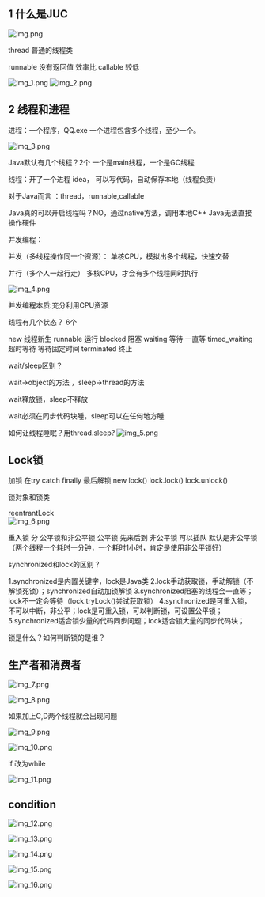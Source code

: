 1 什么是JUC
---

![img.png](img.png)

thread 普通的线程类

runnable 没有返回值 效率比 callable 较低

![img_1.png](img_1.png)
![img_2.png](img_2.png)

2 线程和进程
---
进程：一个程序，QQ.exe 
一个进程包含多个线程，至少一个。

![img_3.png](img_3.png)

Java默认有几个线程？2个
一个是main线程，一个是GC线程

线程：开了一个进程 idea， 可以写代码，自动保存本地（线程负责）

对于Java而言 ：thread，runnable,callable

Java真的可以开启线程吗？NO，通过native方法，调用本地C++
Java无法直接操作硬件

并发编程：

并发（多线程操作同一个资源）：
    单核CPU，模拟出多个线程，快速交替    
    
并行（多个人一起行走）
    多核CPU，才会有多个线程同时执行

![img_4.png](img_4.png)

并发编程本质:充分利用CPU资源

线程有几个状态？ 6个

new 线程新生
runnable 运行
blocked 阻塞
waiting 等待 一直等
timed_waiting 超时等待 等待固定时间
terminated 终止



wait/sleep区别？

wait->object的方法 ，sleep->thread的方法

wait释放锁，sleep不释放

wait必须在同步代码块睡，sleep可以在任何地方睡



如何让线程睡眠？用thread.sleep? 
![img_5.png](img_5.png)

Lock锁
---

加锁 在try catch finally 最后解锁
new lock()
lock.lock() 
lock.unlock()

锁对象和锁类

reentrantLock  
![img_6.png](img_6.png)

重入锁 分 公平锁和非公平锁
公平锁 先来后到 
非公平锁 可以插队 
默认是非公平锁
（两个线程一个耗时一分钟，一个耗时1小时，肯定是使用非公平锁好） 

synchronized和lock的区别？

1.synchronized是内置关键字，lock是Java类
2.lock手动获取锁，手动解锁（不解锁死锁）；synchronized自动加锁解锁
3.synchronized阻塞的线程会一直等；lock不一定会等待（lock.tryLock()尝试获取锁）
4.synchronized是可重入锁，不可以中断，非公平；lock是可重入锁，可以判断锁，可设置公平锁；
5.synchronized适合锁少量的代码同步问题；lock适合锁大量的同步代码块；

锁是什么？如何判断锁的是谁？

生产者和消费者
---

![img_7.png](img_7.png)

![img_8.png](img_8.png)

如果加上C,D两个线程就会出现问题

![img_9.png](img_9.png)

![img_10.png](img_10.png)

if 改为while 

![img_11.png](img_11.png)


condition
---

![img_12.png](img_12.png)

![img_13.png](img_13.png)

![img_14.png](img_14.png)

![img_15.png](img_15.png)

![img_16.png](img_16.png)